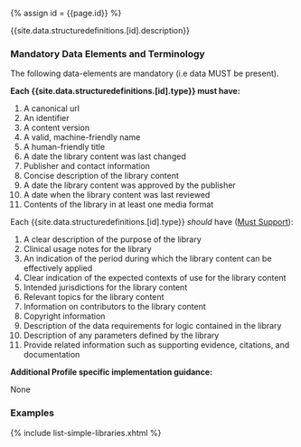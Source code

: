
{% assign id = {{page.id}} %}


{{site.data.structuredefinitions.[id].description}}

### Mandatory Data Elements and Terminology

The following data-elements are mandatory (i.e data MUST be present).

**Each {{site.data.structuredefinitions.[id].type}} must have:**

1. A canonical url
1. An identifier
1. A content version
1. A valid, machine-friendly name
1. A human-friendly title
1. A date the library content was last changed
1. Publisher and contact information
1. Concise description of the library content
1. A date the library content was approved by the publisher
1. A date when the library content was last reviewed
1. Contents of the library in at least one media format

Each {{site.data.structuredefinitions.[id].type}} *should* have ([Must Support](guidance.html#must-support)):

1. A clear description of the purpose of the library
1. Clinical usage notes for the library
1. An indication of the period during which the library content can be effectively applied
1. Clear indication of the expected contexts of use for the library content
1. Intended jurisdictions for the library content
1. Relevant topics for the library content
1. Information on contributors to the library content
1. Copyright information
1. Description of the data requirements for logic contained in the library
1. Description of any parameters defined by the library
1. Provide related information such as supporting evidence, citations, and documentation

**Additional Profile specific implementation guidance:**

None

### Examples

{% include list-simple-libraries.xhtml %}
